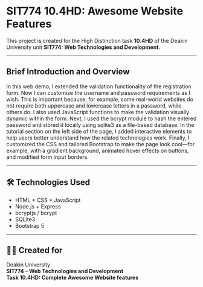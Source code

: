# SIT774 10.4HD: Awesome Website Features

This project is created for the High Distinction task **10.4HD** of the Deakin University unit **SIT774: Web Technologies and Development**.

---

## Brief Introduction and Overview

In this web demo, I extended the validation functionality of the registration form. Now I can customize the username and password requirements as I wish. This is important because, for example, some real-world websites do not require both uppercase and lowercase letters in a password, while others do.
I also used JavaScript functions to make the validation visually dynamic within the form.
Next, I used the bcrypt module to hash the entered password and stored it locally using sqlite3 as a file-based database.
In the tutorial section on the left side of the page, I added interactive elements to help users better understand how the related technologies work.
Finally, I customized the CSS and tailored Bootstrap to make the page look cool—for example, with a gradient background, animated hover effects on buttons, and modified form input borders.

---

## 🛠️ Technologies Used

- HTML + CSS + JavaScript
- Node.js + Express
- bcryptjs / bcrypt
- SQLite3
- Bootstrap 5

---

## 👨‍🏫 Created for

Deakin University  
**SIT774 – Web Technologies and Development**  
**Task 10.4HD: Complete Awesome Website features**
